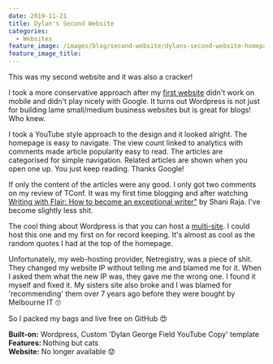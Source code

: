 ```yaml
---
date: 2019-11-21
title: Dylan's Second Website
categories:
  - Websites
feature_image: /images/blog/second-website/dylans-second-website-homepage.png
feature_image_title: 
---
```

<p>
This was my second website and it was also a cracker!
</p>
<p>
I took a more conservative approach after my <a href="/websites/2018/11/03/dylans-first-website/">first website</a> didn't work on mobile and didn't play nicely with Google. It turns out
Wordpress is not just for building lame small/medium business websites but is great for blogs! Who knew.
</p>
<p>
I took a YouTube style approach to the design and it looked alright. The homepage is easy to navigate. The view count linked to analytics with comments made article popularity easy to read. The articles are categorised for simple navigation. Related articles are shown when you open one up. You just keep reading. Thanks Google! 
</p>
<p>
If only the content of the articles were any good. I only got two comments on my review of TConf. It was my first time blogging and after watching <a href="https://www.udemy.com/course/writing-with-flair-how-to-become-an-exceptional-writer/" target="_blank">Writing with Flair: How to become an exceptional writer"</a> by Shani Raja. I've become slightly less shit.
</p>
<p>
The cool thing about Wordpress is that you can host a <a href="https://www.wpbeginner.com/glossary/multisite/" target="_blank">multi-site</a>. I could host this one and my first on for record keeping. It's almost as cool as the random quotes I had at the top of the homepage.
</p>
<p>
Unfortunately, my web-hosting provider, Netregistry, was a piece of shit. They changed my website IP without telling me and blamed me for it. When I asked them what the new IP was, they gave me the wrong one. I found it myself and fixed it. My sisters site also broke and I was blamed for 'recommending' them over 7 years ago before they were bought by Melbourne IT 🙄
</p>
<p>
So I packed my bags and live free on GitHub 😍
</p>
<p>
<strong>Built-on:</strong> Wordpress, Custom 'Dylan George Field YouTube Copy' template<br />
<strong>Features: </strong>Nothing but cats<br />
<strong>Website:</strong> No longer available 😟
</p>